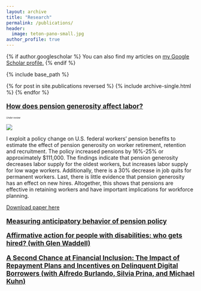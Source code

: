 ```yaml
---
layout: archive
title: "Research"
permalink: /publications/
header:
  image: teton-pano-small.jpg
author_profile: true
---
```


{% if author.googlescholar %}
  You can also find my articles on <u><a href="{{author.googlescholar}}">my Google Scholar profile</a>.</u>
{% endif %}

{% include base_path %}

{% for post in site.publications reversed %}
  {% include archive-single.html %}
{% endfor %}

<p style="font-size: 1.25em; text-decoration: underline; font-weight: bold;"> 
<a href="url">How does pension generosity affect labor?</a></p>

<p style="font-size: 6; font-style: italic;"> Under review</p>

![](images/pension-labor-outcomes2.png)

I exploit a policy change on U.S. federal workers’ pension benefits to estimate the effect of pension generosity on worker retirement, retention and recruitment. The policy increased pensions by 16%-25% or approximately $111,000. The findings indicate that pension generosity decreases labor supply for the oldest workers, but increases labor supply for low wage workers. Additionally, there is a 30% decrease in job quits for permanent workers. Last, there is little evidence that pension generosity has an effect on new hires. Altogether, this shows that pensions are effective in retaining workers and have important implications for workforce planning.

[Download paper here](http://brockmwilson.github.io/files/Wilson-Pension-Labor-Outcomes_20230818.pdf)

<p style="font-size: 1.25em; text-decoration: underline; font-weight: bold;"> Measuring anticipatory behavior of pension policy</p>

<p style="font-size: 1.25em; text-decoration: underline; font-weight: bold;"> Affirmative action for people with disabilities: who gets hired? (with Glen Waddell) </p>

<p style="font-size: 1.25em; text-decoration: underline; font-weight: bold;"> A Second Chance at Financial Inclusion: The Impact of Repayment Plans and Incentives on Delinquent Digital Borrowers (with Alfredo Burlando, Silvia Prina, and Michael Kuhn) </p>

